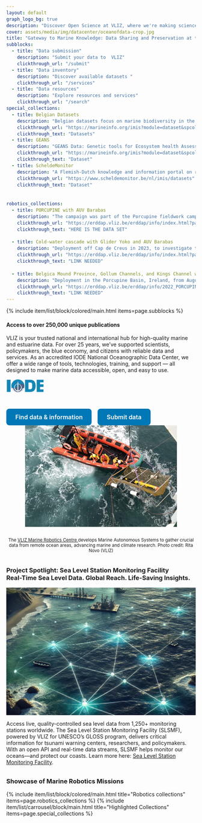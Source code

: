 ```yaml
---
layout: default
graph_logo_bg: true
description: "Discover Open Science at VLIZ, where we're making science more efficient, reliable, and transparent. Learn about our mission, values, and core principles. Join us in our journey!"
cover: assets/media/img/datacenter/oceanofdata-crop.jpg
title: "Gateway to Marine Knowledge: Data Sharing and Preservation at the Flanders Marine Institute"
subblocks:
  - title: "Data submission"
    description: "Submit your data to  VLIZ"
    clickthrough_url: "/submit"
  - title: "Data inventory"
    description: "Discover available datasets "
    clickthrough_url: "/services"
  - title: "Data resources"
    description: "Explore resources and services"
    clickthrough_url: "/search"
special_collections:
  - title: Belgian Datasets
    description: "Belgian datasets focus on marine biodiversity in the North Sea, with a primary geographical scope centered around Belgian waters."
    clickthrough_url: "https://marineinfo.org/imis?module=dataset&spcolid=131&show=search"
    clickthrough_text: "Datasets"
  - title: GEANS 
    description: "GEANS Data: Genetic tools for Ecosystem health Assessment in the North Sea region"
    clickthrough_url: "https://marineinfo.org/imis?module=dataset&spcolid=1021&show=search"
    clickthrough_text: "Dataset"
  - title: ScheldeMonitor
    description: "A Flemish-Dutch knowledge and information portal on research and monitoring in the Scheldt estuary."
    clickthrough_url: "https://www.scheldemonitor.be/nl/imis/datasets"
    clickthrough_text: "Dataset"


robotics_collections:
  - title: PORCUPINE with AUV Barabas
    description: "The campaign was part of the Porcupine fieldwork campaign in collaboration with the University of Gent, utilizing AUV Barabas, provided by the Marine Robotics Centre at VLIZ, equipped with side-scan sonar, sub-bottom profiler, and camera, and complemented by an oceanographic survey onboard RV Belgica."
    clickthrough_url: "https://erddap.vliz.be/erddap/info/index.html?page=1&itemsPerPage=1000"
    clickthrough_text: "HERE IS THE DATA SET"

  - title: Cold-water cascade with Glider Yoko and AUV Barabas 
    description: "Deployment off Cap de Creus in 2023, to investigate the cold-water cascade from the continental shelf to the slope, with a focus on the morphology of subsea canyons. This work was in collaboration with the University of Barcelona and UTM-CSIC alongside an oceanographic survey onboard RV Garcia Del Cid."
    clickthrough_url: "https://erddap.vliz.be/erddap/info/index.html?page=1&itemsPerPage=1000"
    clickthrough_text: "LINK NEEDED"

  - title: Belgica Mound Province, Gollum Channels, and Kings Channel with AUV Barabas
    description: "Deployment in the Porcupine Basin, Ireland, from August 1, 2022, to August 18, 2022, to investigate ocean currents and collect high-resolution seabed data, focusing on three key sites: Belgica Mound Province, Gollum Channels, and Kings Channel."
    clickthrough_url: "https://erddap.vliz.be/erddap/info/2022_PORCUPINE_Aanderaa_53e2_7187_893b/index.html"
    clickthrough_text: "LINK NEEDED"
---
```


{% include item/list/block/colored/main.html items=page.subblocks %}

<script>
  const target = 5836;
  const counterElement = document.getElementById('counter');
  let count = 0;
  const updateCounter = () => {
    if (count < target) {
      count++;
      counterElement.textContent = count;
      setTimeout(updateCounter, 1);
    } else {
      counterElement.textContent = target;
    }
  };
  updateCounter();
</script>

<style>
  .pretty-button {
    display: inline-block;
    padding: 0.75rem 1.5rem;
    background-color: #0077b6;
    color: #fff;
    border: none;
    border-radius: 8px;
    font-size: 1rem;
    font-weight: 600;
    text-align: center;
    transition: all 0.3s ease;
    text-decoration: none;
    cursor: pointer;
  }
  .pretty-button:hover {
    background-color: #005f87;
    transform: translateY(-5px);
  }
  .button-container {
    display: flex;
    flex-wrap: wrap;
    gap: 1rem;
    margin-top: 1.5rem;
  }
</style>

<div class="row">
  <div class="col-md-6">
    <h4>Access to over 250,000 unique publications</h4>
 
  <p>VLIZ is your trusted national and international hub for high-quality marine and estuarine data.
For over 25 years, we’ve supported scientists, policymakers, the blue economy, and citizens with reliable data and services.
As an accredited IODE National Oceanographic Data Center, we offer a wide range of tools, technologies, training, and support — all designed to make marine data accessible, open, and easy to use.
<img src="/assets/media/img/content/iode_logo.png" alt="IODE Logo" style="max-width: 100px; margin: 1rem 0;">
</p>
  <div class="button-container">
      <a href="/search" class="pretty-button">Find data & information</a>
      <a href="/submit" class="pretty-button">Submit data</a>
    </div>
  </div>


  <div class="col-md-6" style="display: flex; flex-direction: column; align-items: center;">
    <img src="assets/media/img/datacenter/ClayTectonics_AUV_Barabas.jpg" alt="Marine Robotics" style="max-width: 550px; width: 80%; height: auto; display: block; margin: 0 auto 1rem auto;">
    <p style="font-size: smaller; text-align: center; max-width: 550px;">
      The <a href="https://www.vliz.be/nl/wat-we-doen/aanbod-infrastructuur/robotica">VLIZ Marine Robotics Centre </a> develops Marine Autonomous Systems to gather crucial data from remote ocean areas, advancing marine and climate research. Photo credit: Rita Novo (VLIZ)
    </p>
  </div>
</div>
<h3>Project Spotlight: Sea Level Station Monitoring Facility<br>
  Real-Time Sea Level Data. Global Reach. Life-Saving Insights.</h3>
<div class="row" style="align-items: center; margin-bottom: 2rem;">
  <div class="col-md-5" style="display: flex; justify-content: center;">
  <img src="assets/media/img/datacenter/SLSMF_image-crop.jpg" alt="Sea Level Station Monitoring Facility Impact" style="max-width: 4
  00px; width: 100%; height: auto; display: block;">
  </div>
  <div class="col-md-7">
  <p>
    Access live, quality-controlled sea level data from 1,250+ monitoring stations worldwide. The Sea Level Station Monitoring Facility (SLSMF), powered by VLIZ for UNESCO’s GLOSS program, delivers critical information for tsunami warning centers, researchers, and policymakers. With an open API and real-time data streams, SLSMF helps monitor our oceans—and protect our coasts. Learn more here: <a href="https://www.ioc-sealevelmonitoring.org/index.php" target="_blank">Sea Level Station Monitoring Facility</a>.
  </p>
  </div>
</div>


<h3>Showcase of Marine Robotics Missions</h3>
{% include item/list/block/colored/main.html title="Robotics collections" items=page.robotics_collections %}
{% include item/list/carrousel/block/main.html title="Highlighted Collections" items=page.special_collections %}
